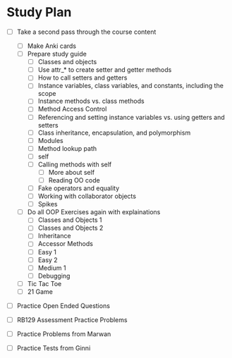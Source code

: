 # Study Plan
- [ ] Take a second pass through the course content
  - [ ] Make Anki cards
  - [ ] Prepare study guide
      - [ ] Classes and objects
      - [ ] Use attr_* to create setter and getter methods
      - [ ] How to call setters and getters
      - [ ] Instance variables, class variables, and constants, including the scope
      - [ ] Instance methods vs. class methods
      - [ ] Method Access Control
      - [ ] Referencing and setting instance variables vs. using getters and setters
      - [ ] Class inheritance, encapsulation, and polymorphism
      - [ ] Modules
      - [ ] Method lookup path
      - [ ] self
      - [ ] Calling methods with self
          - [ ] More about self
          - [ ] Reading OO code
      - [ ] Fake operators and equality
      - [ ] Working with collaborator objects
      - [ ] Spikes
  - [ ] Do all OOP Exercises again with explainations
      - [ ] Classes and Objects 1
      - [ ] Classes and Objects 2
      - [ ] Inheritance
      - [ ] Accessor Methods
      - [ ] Easy 1
      - [ ] Easy 2
      - [ ] Medium 1
      - [ ] Debugging
  - [ ] Tic Tac Toe
  - [ ] 21 Game
- [ ] Practice Open Ended Questions
- [ ] RB129 Assessment Practice Problems
- [ ] Practice Problems from Marwan
- [ ] Practice Tests from Ginni

